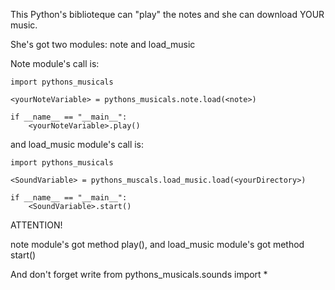 This Python's biblioteque can "play" the notes and she can download YOUR music.

She's got two modules: note and load_music

Note module's call is:

    import pythons_musicals

    <yourNoteVariable> = pythons_musicals.note.load(<note>)

    if __name__ == "__main__":
        <yourNoteVariable>.play()

and load_music module's call is:

    import pythons_musicals

    <SoundVariable> = pythons_muscals.load_music.load(<yourDirectory>)

    if __name__ == "__main__":
        <SoundVariable>.start()

ATTENTION!

note module's got method play(), and load_music module's got method start()

And don't forget write 
    from pythons_musicals.sounds import *
